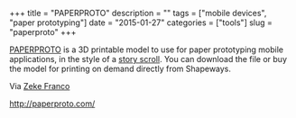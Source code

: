 +++
title = "PAPERPROTO"
description = ""
tags = ["mobile devices", "paper prototyping"]
date = "2015-01-27"
categories = ["tools"]
slug = "paperproto"
+++


<p><a href="http://paperproto.com/">PAPERPROTO</a> is a 3D printable model to use for paper prototyping mobile applications, in the style of a <a href="http://lifestyle.howstuffworks.com/crafts/seasonal/winter/theatre-activities-for-kids7.htm" target="_blank">story scroll</a>. You can download the file or buy the model for printing on demand directly from Shapeways.</p><!--more-->

<p>Via <a href="http://zekefranco.com/">Zeke Franco</a></p>


<p><a href="http://paperproto.com/">http://paperproto.com/</a></p>
